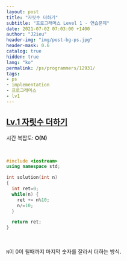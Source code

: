 ```yaml
---
layout: post
title: "자릿수 더하기"
subtitle: "프로그래머스 Level 1 - 연습문제"
date: 2021-07-02 07:03:00 +1400
author: "J2ieu"
header-img: "img/post-bg-ps.jpg"
header-mask: 0.6
catalog: true
hidden: true
lang: "ko"
permalink: /ps/programmers/12931/
tags:
- ps
- implementation
- 프로그래머스
- lv1
---
```


## [Lv.1 자릿수 더하기](https://programmers.co.kr/learn/courses/30/lessons/12931)

시간 복잡도: **O(N)**

<br> 

```cpp
#include <iostream>
using namespace std;

int solution(int n)
{
  int ret=0;
  while(n) {
    ret += n%10;
    n/=10;
  }

  return ret;
}
```

<br>

`N`이 0이 될때까지 마지막 숫자를 잘라서 더하는 방식.
